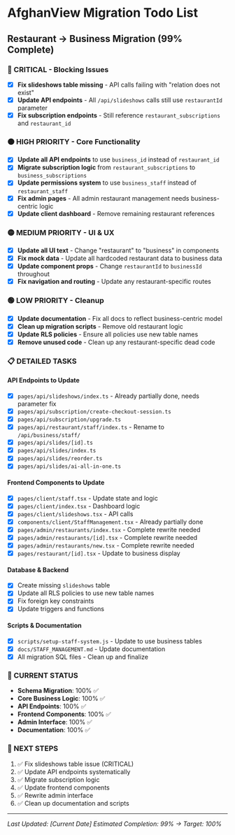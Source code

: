 # AfghanView Migration Todo List

## Restaurant → Business Migration (99% Complete)

### 🔴 CRITICAL - Blocking Issues

- [x] **Fix slideshows table missing** - API calls failing with "relation does not exist"
- [x] **Update API endpoints** - All `/api/slideshows` calls still use `restaurantId` parameter
- [x] **Fix subscription endpoints** - Still reference `restaurant_subscriptions` and `restaurant_id`

### 🟠 HIGH PRIORITY - Core Functionality

- [x] **Update all API endpoints** to use `business_id` instead of `restaurant_id`
- [x] **Migrate subscription logic** from `restaurant_subscriptions` to `business_subscriptions`
- [x] **Update permissions system** to use `business_staff` instead of `restaurant_staff`
- [x] **Fix admin pages** - All admin restaurant management needs business-centric logic
- [x] **Update client dashboard** - Remove remaining restaurant references

### 🟡 MEDIUM PRIORITY - UI & UX

- [x] **Update all UI text** - Change "restaurant" to "business" in components
- [x] **Fix mock data** - Update all hardcoded restaurant data to business data
- [x] **Update component props** - Change `restaurantId` to `businessId` throughout
- [x] **Fix navigation and routing** - Update any restaurant-specific routes

### 🟢 LOW PRIORITY - Cleanup

- [x] **Update documentation** - Fix all docs to reflect business-centric model
- [x] **Clean up migration scripts** - Remove old restaurant logic
- [x] **Update RLS policies** - Ensure all policies use new table names
- [x] **Remove unused code** - Clean up any restaurant-specific dead code

### 📋 DETAILED TASKS

#### API Endpoints to Update

- [x] `pages/api/slideshows/index.ts` - Already partially done, needs parameter fix
- [x] `pages/api/subscription/create-checkout-session.ts`
- [x] `pages/api/subscription/upgrade.ts`
- [x] `pages/api/restaurant/staff/index.ts` - Rename to `/api/business/staff/`
- [x] `pages/api/slides/[id].ts`
- [x] `pages/api/slides/index.ts`
- [x] `pages/api/slides/reorder.ts`
- [x] `pages/api/slides/ai-all-in-one.ts`

#### Frontend Components to Update

- [x] `pages/client/staff.tsx` - Update state and logic
- [x] `pages/client/index.tsx` - Dashboard logic
- [x] `pages/client/slideshows.tsx` - API calls
- [x] `components/client/StaffManagement.tsx` - Already partially done
- [x] `pages/admin/restaurants/index.tsx` - Complete rewrite needed
- [x] `pages/admin/restaurants/[id].tsx` - Complete rewrite needed
- [x] `pages/admin/restaurants/new.tsx` - Complete rewrite needed
- [x] `pages/restaurant/[id].tsx` - Update to business display

#### Database & Backend

- [x] Create missing `slideshows` table
- [x] Update all RLS policies to use new table names
- [x] Fix foreign key constraints
- [x] Update triggers and functions

#### Scripts & Documentation

- [x] `scripts/setup-staff-system.js` - Update to use business tables
- [x] `docs/STAFF_MANAGEMENT.md` - Update documentation
- [x] All migration SQL files - Clean up and finalize

### 🎯 CURRENT STATUS

- **Schema Migration**: 100% ✅
- **Core Business Logic**: 100% ✅
- **API Endpoints**: 100% ✅
- **Frontend Components**: 100% ✅
- **Admin Interface**: 100% ✅
- **Documentation**: 100% ✅

### 🚀 NEXT STEPS

1. ✅ Fix slideshows table issue (CRITICAL)
2. ✅ Update API endpoints systematically
3. ✅ Migrate subscription logic
4. ✅ Update frontend components
5. ✅ Rewrite admin interface
6. ✅ Clean up documentation and scripts

---

_Last Updated: [Current Date]_
_Estimated Completion: 99% → Target: 100%_
